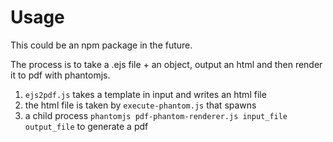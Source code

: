 # Usage

This could be an npm package in the future.

The process is to take a .ejs file + an object, output an html and then render it to pdf with phantomjs.

1. `ejs2pdf.js` takes a template in input and writes an html file
2. the html file is taken by `execute-phantom.js` that spawns
3. a child process `phantomjs pdf-phantom-renderer.js input_file output_file` to generate a pdf

